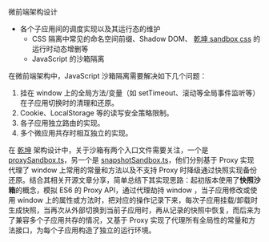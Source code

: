 微前端架构设计

- 各个子应用间的调度实现以及其运行态的维护
  - CSS  隔离中常见的命名空间前缀、Shadow DOM、 [乾坤 sandbox css](https://github.com/umijs/qiankun/blob/master/src/sandbox/patchers/css.ts) 的运行时动态增删等
  - JavaScript 的沙箱隔离



在微前端架构中，JavaScript 沙箱隔离需要解决如下几个问题：

1. 挂在 window 上的全局方法/变量（如 setTimeout、滚动等全局事件监听等）在子应用切换时的清理和还原。
2. Cookie、LocalStorage 等的读写安全策略限制。
3. 各子应用独立路由的实现。
4. 多个微应用共存时相互独立的实现。

在 [乾坤](https://github.com/umijs/qiankun) 架构设计中，关于沙箱有两个入口文件需要关注，一个是 [proxySandbox.ts](https://github.com/umijs/qiankun/blob/master/src/sandbox/proxySandbox.ts)，另一个是 [snapshotSandbox.ts](https://github.com/umijs/qiankun/blob/master/src/sandbox/snapshotSandbox.ts)，他们分别基于 Proxy 实现代理了 window 上常用的常量和方法以及不支持 Proxy 时降级通过快照实现备份还原。结合其相关开源文章分享，简单总结下其实现思路：起初版本使用了**快照沙箱**的概念，模拟 ES6 的 Proxy API，通过代理劫持 window ，当子应用修改或使用 window 上的属性或方法时，把对应的操作记录下来，每次子应用挂载/卸载时生成快照，当再次从外部切换到当前子应用时，再从记录的快照中恢复，而后来为了兼容多个子应用共存的情况，又基于 Proxy 实现了代理所有全局性的常量和方法接口，为每个子应用构造了独立的运行环境。

